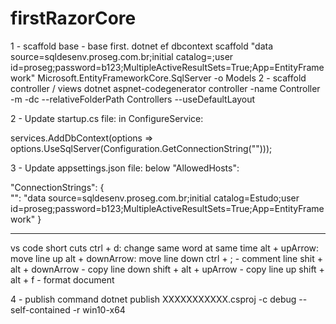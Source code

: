 # firstRazorCore

1 - scaffold base - base first.
dotnet ef dbcontext scaffold "data source=sqldesenv.proseg.com.br;initial catalog=<DB NAME>;user id=proseg;password=b123;MultipleActiveResultSets=True;App=EntityFramework" Microsoft.EntityFrameworkCore.SqlServer -o Models
2 - scaffold controller / views
dotnet aspnet-codegenerator controller -name <NAME CONTROLLER>Controller -m <NAME MODEL> -dc <NAME OF CREATED CONTEXT> --relativeFolderPath Controllers --useDefaultLayout

2 - Update startup.cs file:
in ConfigureService:

services.AddDbContext<EstudoContext>(options =>
                    options.UseSqlServer(Configuration.GetConnectionString("<NAME OF CONTEXT>")));

3 - Update appsettings.json file:
below "AllowedHosts":

"ConnectionStrings": {    
    "<NAME OF CONTEXT>": "data source=sqldesenv.proseg.com.br;initial catalog=<NAME OF BASE>Estudo;user id=proseg;password=b123;MultipleActiveResultSets=True;App=EntityFramework"
  }

----------------------------------------------------------------------------------------------------------------
vs code short cuts 
ctrl + d: change same word at same time
alt + upArrow: move line up
alt + downArrow: move line down
ctrl + ; - comment line
shit + alt + downArrow - copy line down
shift + alt + upArrow - copy line up
shift + alt + f - format document


4 - publish command
dotnet publish XXXXXXXXXXX.csproj -c debug --self-contained -r win10-x64
